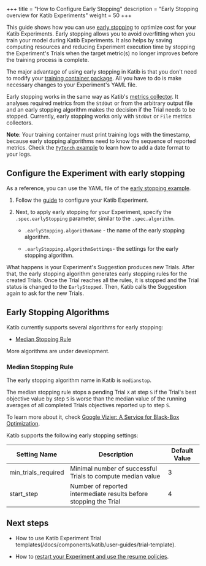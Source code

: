 +++
title = "How to Configure Early Stopping"
description = "Early Stopping overview for Katib Experiments"
weight = 50
+++

This guide shows how you can use [early stopping](https://en.wikipedia.org/wiki/Early_stopping)
to optimize cost for your Katib Experiments. Early stopping allows you to avoid overfitting when you
train your model during Katib Experiments. It also helps by saving computing resources and reducing
Experiment execution time by stopping the Experiment's Trials when the target metric(s) no
longer improves before the training process is complete.

The major advantage of using early stopping in Katib is that you don't
need to modify your
[training container package](/docs/components/katib/user-guides/hp-tuning/configure-experiment/#create-image-for-training-code).
All you have to do is make necessary changes to your Experiment's YAML file.

Early stopping works in the same way as Katib's
[metrics collector](/docs/components/katib/user-guides/metrics-collector). It analyses required
metrics from the `StdOut` or from the arbitrary output file and an early stopping algorithm makes
the decision if the Trial needs to be stopped. Currently, early stopping works only with
`StdOut` or `File` metrics collectors.

**Note**: Your training container must print training logs with the timestamp,
because early stopping algorithms need to know the sequence of reported metrics.
Check the
[`PyTorch` example](https://github.com/kubeflow/katib/blob/399340418a84b96804a9f304cea841b6497796f4/examples/v1beta1/trial-images/pytorch-mnist/mnist.py#L139-L142)
to learn how to add a date format to your logs.

## Configure the Experiment with early stopping

As a reference, you can use the YAML file of the
[early stopping example](https://github.com/kubeflow/katib/blob/fc858d15dd41ff69166a2020efa200199063f9ba/examples/v1beta1/early-stopping/median-stop.yaml).

1. Follow the
   [guide](/docs/components/katib/user-guides/hp-tuning/configure-experiment/#configuring-the-experiment)
   to configure your Katib Experiment.

2. Next, to apply early stopping for your Experiment, specify the `.spec.earlyStopping`
   parameter, similar to the `.spec.algorithm`.

   - `.earlyStopping.algorithmName` - the name of the early stopping algorithm.

   - `.earlyStopping.algorithmSettings`- the settings for the early stopping algorithm.

What happens is your Experiment's Suggestion produces new Trials. After that, the early stopping
algorithm generates early stopping rules for the created Trials. Once the Trial reaches all the rules,
it is stopped and the Trial status is changed to the `EarlyStopped`. Then, Katib calls the Suggestion again to
ask for the new Trials.

## Early Stopping Algorithms

Katib currently supports several algorithms for early stopping:

- [Median Stopping Rule](#median-stopping-rule)

More algorithms are under development.

### Median Stopping Rule

The early stopping algorithm name in Katib is `medianstop`.

The median stopping rule stops a pending Trial `X` at step `S` if the Trial's best objective value
by step `S` is worse than the median value of the running averages of all completed Trials objectives
reported up to step `S`.

To learn more about it, check
[Google Vizier: A Service for Black-Box Optimization](https://static.googleusercontent.com/media/research.google.com/en//pubs/archive/46180.pdf).

Katib supports the following early stopping settings:

<div class="table-responsive">
  <table class="table table-bordered">
    <thead class="thead-light">
      <tr>
        <th>Setting Name</th>
        <th>Description</th>
        <th>Default Value</th>
      </tr>
    </thead>
    <tbody>
      <tr>
        <td>min_trials_required</td>
        <td>Minimal number of successful Trials to compute median value</td>
        <td>3</td>
      </tr>
      <tr>
        <td>start_step</td>
        <td>Number of reported intermediate results before stopping the Trial</td>
        <td>4</td>
      </tr>
    </tbody>
  </table>
</div>

## Next steps

- How to use Katib Experiment Trial templates(/docs/components/katib/user-guides/trial-template).

- How to [restart your Experiment and use the resume policies](/docs/components/katib/user-guides/resume-experiment/).
